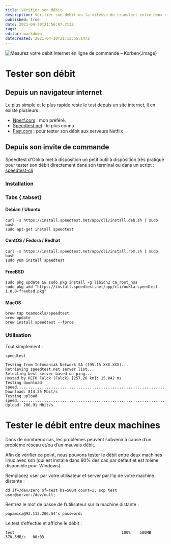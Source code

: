 ```yaml
---
title: Vérifier son débit
description: Vérifier son débit ou la vitesse de transfert entre deux serveurs
published: true
date: 2021-04-30T21:56:07.713Z
tags: 
editor: markdown
dateCreated: 2021-04-30T21:13:55.147Z
---
```


![Mesurez votre débit Internet en ligne de commande – Korben](https://i2.wp.com/korben.info/app/uploads/2019/05/Speedtest-horizontal-black.png?fit=800%2C268&ssl=1){.image}

# Tester son débit

## Depuis un navigateur internet

Le plus simple et le plus rapide reste le test depuis un site internet, il en existe plusieurs :

-   [Nperf.com](https://www.nperf.com/fr/) : mon préféré.
-   [Speedtest.net](https://www.speedtest.net/fr) : le plus connu
-   [Fast.com](https://fast.com/fr/) : pour tester son débit aux serveurs Netflix

## Depuis son invite de commande

Speedtest d'Ookla met à disposition un petit outil à disposition très pratique pour tester son débit directement dans son terminal ou dans un script : [speedtest-cli](https://www.speedtest.net/fr/apps/cli)

### Installation
### Tabs {.tabset}
#### Debian / Ubuntu
```
curl -s https://install.speedtest.net/app/cli/install.deb.sh | sudo bash
sudo apt-get install speedtest
```
#### CentOS / Fedora / Redhat
```
curl -s https://install.speedtest.net/app/cli/install.rpm.sh | sudo bash
sudo yum install speedtest
```
#### FreeBSD
```
sudo pkg update && sudo pkg install -g libidn2 ca_root_nss
sudo pkg add "https://install.speedtest.net/app/cli/ookla-speedtest-1.0.0-freebsd.pkg"
```
#### MacOS
```
brew tap teamookla/speedtest
brew update
brew install speedtest --force
```

### Utilisation
Tout simplement :
```
speedtest

Testing from Infomaniak Network SA (195.15.XXX.XXX)...
Retrieving speedtest.net server list...
Selecting best server based on ping...
Hosted by REFO Falck (Falck) [257.26 km]: 15.042 ms
Testing download speed................................................................................
Download: 814.35 Mbit/s
Testing upload speed................................................................................................
Upload: 286.91 Mbit/s
```

# Tester le débit entre deux machines
Dans de nombreux cas, les problèmes peuvent subvenir à cause d’un problème réseau et/ou d’un mauvais débit.

Afin de vérifier ce point, nous pouvons tester le débit entre deux machines linux avec ssh (qui est installé dans 90% des cas par défaut et est même disponible pour Windows).

Remplacez user par votre utilisateur et server par l’ip de votre machine distante :
```
dd if=/dev/zero of=test bs=500M count=1; scp test user@server:/dev/null;
```
Rentrez le mot de passe de l’utilisateur sur la machine distante :
```
papamica@93.113.206.54’s password:
```
Le test s’effectue et affiche le débit :

`test                                               100%    500MB   370.5MB/s   00:03`